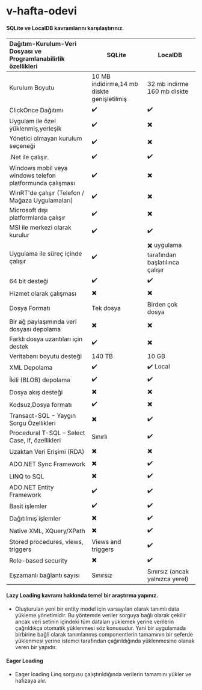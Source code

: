 # v-hafta-odevi



#### SQLite ve LocalDB kavramlarını karşılaştırınız.

| Dağıtım-Kurulum-Veri Dosyası ve Programlanabilirlik özellikleri | SQLite                                    | LocalDB                                                  |
:---------                                                        |---------                                  |------                                                           
|Kurulum Boyutu                                                   |10 MB indidirme,14 mb diskte genişletilmiş |32 mb indirme 160 mb diskte                               |
|ClickOnce Dağıtımı                                       |	:heavy_check_mark:                        |     	:heavy_check_mark:                                         |
|Uygulam ile özel yüklenmiş,yerleşik                      |	:heavy_check_mark:                        |	:heavy_multiplication_x:                                         |
|Yönetici olmayan kurulum seçeneği                        | :heavy_check_mark:                        | :heavy_multiplication_x:                                         |
|.Net ile çalışır.                                        | :heavy_check_mark:                        | :heavy_check_mark:                                               |
|Windows mobil veya windows telefon platformunda çalışması| :heavy_check_mark:                        | :heavy_multiplication_x:                                         |
|WinRT'de çalışır (Telefon / Mağaza Uygulamaları)         |  :heavy_check_mark:                       | :heavy_multiplication_x:                                         |
|Microsoft dışı platformlarda çalışır                     |:heavy_check_mark:                         |:heavy_multiplication_x:                                          |
|MSI ile merkezi olarak kurulur                           |:heavy_check_mark:                         | :heavy_check_mark:                                               |
|Uygulama ile süreç içinde çalışır                        |:heavy_check_mark:                         |:heavy_multiplication_x:  uygulama tarafından başlatılınca çalışır|
|64 bit desteği                                           |:heavy_check_mark:                         |:heavy_check_mark:                                                |
|Hizmet olarak çalışması                                  |:heavy_multiplication_x:                   |:heavy_multiplication_x:                                          |
|Dosya Formatı                                            | Tek dosya                                 | Birden çok dosya                                                 |
|Bir ağ paylaşımında veri dosyası depolama                |:heavy_multiplication_x:                   | :heavy_multiplication_x:                                         |
|Farklı dosya uzantıları için destek                      |:heavy_check_mark:                         |:heavy_multiplication_x:                                          |
|Veritabanı boyutu desteği                                |140 TB                                     |10 GB                                                             |
|XML Depolama                                             |:heavy_check_mark:                         |:heavy_check_mark: Local                                          |
|İkili (BLOB) depolama                                    |:heavy_check_mark:                         | :heavy_check_mark:                                               |
|Dosya akış desteği                                       |:heavy_multiplication_x:                   | :heavy_multiplication_x:                                         |
|Kodsuz,Dosya formatı                                     |:heavy_check_mark:                         | :heavy_multiplication_x:                                         |
|Transact-SQL - Yaygın Sorgu Özellikleri                  |:heavy_multiplication_x:                   |:heavy_check_mark:                                                |
|Procedural T-SQL – Select Case, If, özellikleri          |Sınırlı                                    |:heavy_check_mark:                                                |
|Uzaktan Veri Erişimi (RDA)                               |:heavy_multiplication_x:                   |:heavy_multiplication_x:                                          |
|ADO.NET Sync Framework                                   |:heavy_multiplication_x:                   |:heavy_check_mark:                                                |
|LINQ to SQL	                                            |:heavy_multiplication_x:                   |:heavy_check_mark:                                                |
|ADO.NET Entity Framework                                 |:heavy_check_mark:                         | :heavy_check_mark:                                               |
|Basit işlemler                                           |:heavy_check_mark:                         | :heavy_check_mark:                                               |
|Dağıtılmış işlemler                                      |:heavy_multiplication_x:                   |  :heavy_check_mark:                                              |
|Native XML, XQuery/XPath	                                |:heavy_multiplication_x:                   |:heavy_check_mark:                                                |
|Stored procedures, views, triggers	                      |Views and triggers	                        |:heavy_check_mark:                                                |
|Role-based security	                                    |:heavy_multiplication_x:                   |:heavy_check_mark:                                                |
|Eşzamanlı bağlantı sayısı                                |Sınırsız                                   |Sınırsız (ancak yalnızca yerel)                                   |


####  Lazy Loading kavramı hakkında temel bir araştırma yapınız.

   -  Oluşturulan yeni bir entity model için varsayılan olarak tanımlı data yükleme yönetimidir. Bu yöntemde veriler sorguya bağlı olarak çekilir ancak veri setinin içindeki tüm dataları yüklemek yerine verilerin çağrıldıkça otomatik yüklenmesi söz konusudur. Yani bir uygulamada birbirine bağli olarak tanımlanmış componentlerin tamamının bir seferde yüklenmesi yerine istemci tarafından çağırıldığında yüklenmesine olanak veren bir yapıdır. 

####  Eager Loading
  
   -  Eager loading Linq sorgusu çalıştırıldığında verilerin tamamını yükler ve hafızaya alır.



